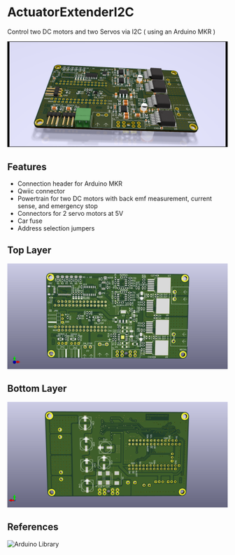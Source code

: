 # ActuatorExtenderI2C
Control two DC motors and two Servos via I2C ( using an Arduino MKR )

![ActuatorExtender rendering](docs/images/rendering.png)

## Features
* Connection header for Arduino MKR
* Qwiic connector
* Powertrain for two DC motors with back emf measurement, current sense, and emergency stop
* Connectors for 2 servo motors at 5V
* Car fuse
* Address selection jumpers

## Top Layer

![ActuatorExtender toplayer](docs/images/toplayer.png)

## Bottom Layer

![ActuatorExtender bottomlayer](docs/images/bottomlayer.png)

## References

![Arduino Library](https://github.com/wuehr1999/ActuatorExtenderI2C-Library)
